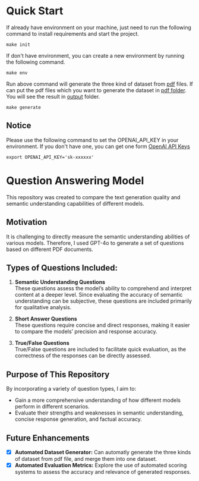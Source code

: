 # Quick Start

If already have environment on your machine, just need to run the following command to install requirements and start the project.
```
make init
```

If don't have environment, you can create a new environment by running the following command.
```
make env
```

Run above command will generate the three kind of dataset from [pdf](https://github.com/deadline314/questions_databasae/tree/main/pdf) files.
If can put the pdf files which you want to generate the dataset in [pdf folder](https://github.com/deadline314/questions_databasae/tree/main/pdf).
You will see the result in [output](https://github.com/deadline314/questions_databasae/tree/main/output) folder.
```
make generate
```

## Notice
Please use the following command to set the OPENAI_API_KEY in your environment.
If you don't have one, you can get one form [OpenAI API Keys](https://platform.openai.com/api-keys)
```
export OPENAI_API_KEY='sk-xxxxxx'
```



# Question Answering Model

This repository was created to compare the text generation quality and semantic understanding capabilities of different models.

## Motivation

It is challenging to directly measure the semantic understanding abilities of various models. Therefore, I used GPT-4o to generate a set of questions based on different PDF documents.

## Types of Questions Included:

1. **Semantic Understanding Questions**  
   These questions assess the model’s ability to comprehend and interpret content at a deeper level. Since evaluating the accuracy of semantic understanding can be subjective, these questions are included primarily for qualitative analysis.

2. **Short Answer Questions**  
   These questions require concise and direct responses, making it easier to compare the models’ precision and response accuracy.

3. **True/False Questions**  
   True/False questions are included to facilitate quick evaluation, as the correctness of the responses can be directly assessed.

## Purpose of This Repository

By incorporating a variety of question types, I aim to:

- Gain a more comprehensive understanding of how different models perform in different scenarios.
- Evaluate their strengths and weaknesses in semantic understanding, concise response generation, and factual accuracy.

## Future Enhancements

- [x] **Automated Dataset Generator:** Can automatly generate the three kinds of dataset from pdf file, and merge them into one dataset.
- [x] **Automated Evaluation Metrics:** Explore the use of automated scoring systems to assess the accuracy and relevance of generated responses.